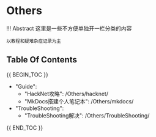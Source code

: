 # Others

!!! Abstract
    这里是一些不方便单独开一栏分类的内容

    以教程和疑难杂症记录为主

## Table Of Contents

{{ BEGIN_TOC }}

- "Guide":
  - "HackNet攻略": /Others/hacknet/
  - "MkDocs搭建个人笔记本": /Others/mkdocs/
- "TroubleShooting":
  - "TroubleShooting解决": /Others/TroubleShooting/

{{ END_TOC }}
